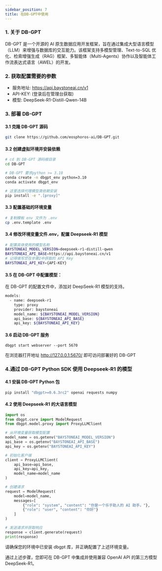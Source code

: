 ```yaml
---
sidebar_position: 7
title: 在DB-GPT中使用 
---
```


### 1. 关于 DB-GPT

DB-GPT 是一个开源的 AI 原生数据应用开发框架，旨在通过集成大型语言模型（LLM）来增强与数据库的交互能力。该框架支持多模型管理、Text-to-SQL 优化、检索增强生成（RAG）框架、多智能体（Multi-Agents）协作以及智能体工作流表达式语言（AWEL）的开发。

### 2. 获取配置需要的参数

- 服务地址: https://api.baystoneai.cn/v1
- API-KEY: (登录后在管理台获取)  
- 模型: DeepSeek-R1-Distill-Qwen-14B

### 3. 部署 DB-GPT


#### 3.1 克隆 DB-GPT 源码

```bash
git clone https://github.com/eosphoros-ai/DB-GPT.git
```

#### 3.2 创建虚拟环境并安装依赖

```bash
# cd 到 DB-GPT 源码根目录
cd DB-GPT

# DB-GPT 要求python >= 3.10
conda create -n dbgpt_env python=3.10
conda activate dbgpt_env

# 这里选择代理模型类依赖安装
pip install -e ".[proxy]"

```

#### 3.3 配置基础的环境变量

```bash
# 复制模板 env 文件为 .env
cp .env.template .env
```


#### 3.4 修改环境变量文件.env，配置 Deepseek-R1 模型

```bash
# 配置具体使用的模型名称
BAYSTONEAI_MODEL_VERSION=deepseek-r1-distill-qwen
BAYSTONEAI_API_BASE=https://api.baystoneai.cn/v1
# 记得填写您在步骤2中获取的 API Key
BAYSTONEAI_API_KEY={API-KEY}
```

#### 3.5 在 DB-GPT 中配置模型：
在 DB-GPT 的配置文件中，添加对 DeepSeek-R1 模型的支持。

```bash
models:
  - name: deepseek-r1
    type: proxy
    provider: baystoneai
    model_name: ${BAYSTONEAI_MODEL_VERSION}
    api_base: ${BAYSTONEAI_API_BASE}
    api_key: ${BAYSTONEAI_API_KEY}
```

#### 3.6 启动 DB-GPT 服务

```
dbgpt start webserver --port 5670
```

在浏览器打开地址 http://127.0.0.1:5670/ 即可访问部署好的 DB-GPT


### 4.通过 DB-GPT Python SDK 使用 Deepseek-R1 的模型

#### 4.1 安装 DB-GPT Python 包

```bash
pip install "dbgpt>=0.6.3rc2" openai requests numpy
```
#### 4.2 使用 Deepseek-R1 的大语言模型

```python
import os
from dbgpt.core import ModelRequest
from dbgpt.model.proxy import ProxyLLMClient

# 从环境变量获取模型配置
model_name = os.getenv("BAYSTONEAI_MODEL_VERSION")
api_base = os.getenv("BAYSTONEAI_API_BASE")
api_key = os.getenv("BAYSTONEAI_API_KEY")

# 初始化客户端
client = ProxyLLMClient(
    api_base=api_base,
    api_key=api_key,
    model_name=model_name
)

# 创建请求
request = ModelRequest(
    model=model_name,
    messages=[
        {"role": "system", "content": "你是一个乐于助人的 AI 助手。"},
        {"role": "user", "content": "你好"}
    ]
)

# 发送请求并获取响应
response = client.generate(request)
print(response)

```

请确保您的环境中已安装 dbgpt 库，并正确配置了上述环境变量。

通过上述步骤，您即可在 DB-GPT 中集成并使用兼容 OpenAI API 的第三方模型 DeepSeek-R1。
